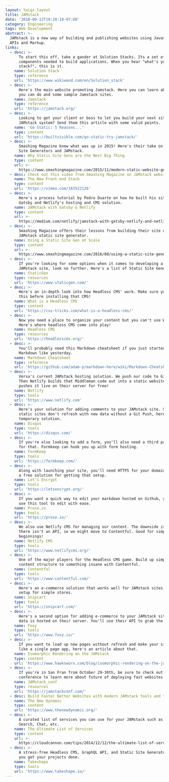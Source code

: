 ```yaml
---
layout: twigs_layout
title: JAMstack
date: '2018-09-13T19:20:18-07:00'
category: Engineering
tags: Web Development
abstract: >-
  JAMstack is a new way of building and publishing websites using Javascript,
  APIs and Markup.
links:
  - desc: >-
      To start this off, take a gander at Solution Stacks. Its a set of software
      components needed to build applications. When you hear "what's your
      stack?", this is it.
    name: Solution Stack
    type: reference
    url: 'https://www.wikiwand.com/en/Solution_stack'
  - desc: >-
      Here's the main website promoting Jamstack. Here you can learn about what
      you can do and some sample Jamstack sites.
    name: Jamstack
    type: reference
    url: 'https://jamstack.org/'
  - desc: >-
      Looking to get your client or boss to let you build your next site using a
      JAMstack system? Send them this article with some valid points.
    name: 'Go Static: 5 Reasons...'
    type: content
    url: 'https://builtvisible.com/go-static-try-jamstack/'
  - desc: >-
      Smashing Magazine knew what was up in 2015! Here's their take on Static
      Site Generators and JAMstack.
    name: Why Static Site Gens are the Next Big Thing
    type: content
    url: >-
      https://www.smashingmagazine.com/2015/11/modern-static-website-generators-next-big-thing/
  - desc: Check out this video from Smashing Magazine on JAMstack websites!
    name: The New Front-end Stack
    type: content
    url: 'https://vimeo.com/163522126'
  - desc: >-
      Here's a process tutorial by Pedro Duarte on how he built his site with
      Gatsby and Netlify's hosting and CMS solution.
    name: JAMstack with Gatsby & Netlify
    type: content
    url: >-
      https://medium.com/netlify/jamstack-with-gatsby-netlify-and-netlify-cms-a300735e2c5d
  - desc: >-
      Smashing Magazine offers their lessons from building their site using a
      JAMstack static site generator.
    name: Using a Static Site Gen at Scale
    type: content
    url: >-
      https://www.smashingmagazine.com/2016/08/using-a-static-site-generator-at-scale-lessons-learned/
  - desc: >-
      If you're looking for some options when it comes to developing a static
      JAMstack site, look no further. Here's a list of Static Site Generators.
    name: StaticGen
    type: resources
    url: 'https://www.staticgen.com/'
  - desc: >-
      Here's an in-depth look into how Headless CMS' work. Make sure you read
      this before installing that CMS!
    name: What is a Headless CMS
    type: content
    url: 'https://css-tricks.com/what-is-a-headless-cms/'
  - desc: >-
      Now you need a place to organize your content but you can't use Wordpress.
      Here's where headless CMS come into play!
    name: Headless CMS
    type: resources
    url: 'https://headlesscms.org/'
  - desc: >-
      You'll probably need this Markdown cheatsheet if you just started learning
      Markdown like yesterday.
    name: Markdown Cheatsheet
    type: reference
    url: 'https://github.com/adam-p/markdown-here/wiki/Markdown-Cheatsheet'
  - desc: >-
      Versa's current JAMstack hosting solution. We push our code to Github.
      Then Netlify builds that Middleman code out into a static website and
      pushes it live on their server for free!
    name: Netlify
    type: tools
    url: 'https://www.netlify.com'
  - desc: >-
      Here's your solution for adding comments to your JAMstack site. Since
      static sites don't refresh with new data without a Git Push, here's the
      temporary solution.
    name: Disqus
    type: tools
    url: 'https://disqus.com/'
  - desc: >-
      If you're also looking to add a form, you'll also need a third party API
      for that. Formkeep can hook you up with form hosting.
    name: FormKeep
    type: tools
    url: 'https://formkeep.com/'
  - desc: >-
      Along with launching your site, you'll need HTTPS for your domain. Here's
      a free solution for getting that setup.
    name: Let's Encrypt
    type: tools
    url: 'https://letsencrypt.org/'
  - desc: >-
      If you want a quick way to edit your markdown hosted on Github, you can
      use this tool to edit with ease.
    name: Prose.io
    type: tools
    url: 'https://prose.io/'
  - desc: >-
      We also use Netlify CMS for managing our content. The downside is that
      there isn't an API, so we might move to Contentful. Good for simple
      beginnings!
    name: Netlify CMS
    type: tools
    url: 'https://www.netlifycms.org/'
  - desc: >-
      One of the major players for the Headless CMS game. Build up simple
      content structure to something insane with Contentful.
    name: Contentful
    type: tools
    url: 'https://www.contentful.com/'
  - desc: >-
      Here's an e-commerce solution that works well for JAMstack sites. Easy to
      setup for simple stores.
    name: Snipcart
    type: tools
    url: 'https://snipcart.com/'
  - desc: >-
      Here's a second option for adding e-commerce to your JAMstack site. The
      data is hosted on their server. You'll use their API to grab the data.
    name: Foxy
    type: tools
    url: 'https://www.foxy.io/'
  - desc: >-
      If you want to load up new pages without refresh and make your site look
      like a single page app, here's an article about that.
    name: Isomorphic Rendering on the JAMstack
    type: content
    url: 'https://www.hawksworx.com/blog/isomorphic-rendering-on-the-jam-stack/'
  - desc: >-
      If you're in San Fran from October 29-30th, be sure to check out this
      conference to learn more about future of deploying fast websites.
    name: JAMstack_conf
    type: resources
    url: 'https://jamstackconf.com/'
  - desc: Build Faster Better Websites with modern JAMstack tools and techniques
    name: The New Dynamic
    type: content
    url: 'https://www.thenewdynamic.org/'
  - desc: >-
      A curated list of services you can use for your JAMstack such as Email,
      Search, Chat, etc.
    name: The Ultimate List of Services
    type: content
    url: >-
      https://cloudcannon.com/tips/2014/12/12/the-ultimate-list-of-services-for-static-websites.html
  - desc: >-
      A stress-free Headless CMS, GraphQL API, and Static Site Generator to help
      you get your projects done.
    name: Takeshape
    type: tools
    url: 'https://www.takeshape.io/'
---
```



